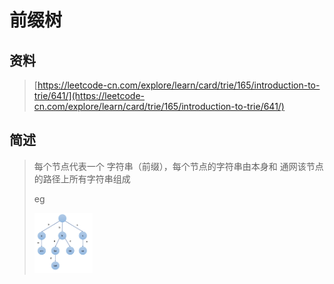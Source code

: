 # 前缀树

## 资料

> [https://leetcode-cn.com/explore/learn/card/trie/165/introduction-to-trie/641/](https://leetcode-cn.com/explore/learn/card/trie/165/introduction-to-trie/641/)

## 简述

> 每个节点代表一个 字符串（前缀），每个节点的字符串由本身和 通网该节点的路径上所有字符串组成
>
> eg
>
> <img src="/assets/trie.png" width="20%" height="20%">





